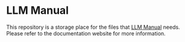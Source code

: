# LLM Manual

This repository is a storage place for the files that [LLM Manual](https://pytorch.org/executorch/main/llm/getting-started.html) needs. Please refer to the documentation website for more information.
